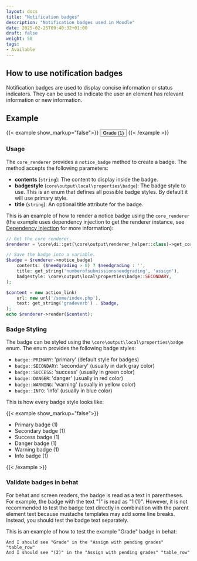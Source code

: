 ```yaml
---
layout: docs
title: "Notification badges"
description: "Notification badges used in Moodle"
date: 2025-02-25T09:40:32+01:00
draft: false
weight: 50
tags:
- Available
---
```


## How to use notification badges

Notification badges are used to display concise information or status indicators. They can be used to indicate the user an element has relevant information or new information.

## Example

{{< example show_markup="false">}}
<button class="btn btn-outline-secondary">
    Grade
    <span class="ms-1 badge rounded-pill text-bg-primary" title="Needs grading"><span class="visually-hidden"> (</span>1<span class="visually-hidden">)</span></span>
</button>
{{< /example >}}

### Usage

The `core_renderer` provides a `notice_badge` method to create a badge. The method accepts the following parameters:

- **contents** (`string`): The content to display inside the badge.
- **badgestyle** (`core\output\local\properties\badge`): The badge style to use. This is an enum that defines all possible badge styles. By default it will use primary style.
- **title** (`string`): An optional title attribute for the badge.

This is an example of how to render a notice badge using the `core_renderer` (the example uses dependency injection to get the renderer instance, see [Dependency Injection](https://moodledev.io/docs/5.0/apis/core/di) for more information):

```php
// Get the core renderer.
$renderer = \core\di::get(\core\output\renderer_helper::class)->get_core_renderer();

// Save the badge into a variable.
$badge = $renderer->notice_badge(
    contents: ($needgrading > 0) ? $needgrading : '',
    title: get_string('numberofsubmissionsneedgrading', 'assign'),
    badgestyle: \core\output\local\properties\badge::SECONDARY,
);

$content = new action_link(
    url: new url('/some/index.php'),
    text: get_string('gradeverb') . $badge,
);
echo $renderer->render($content);
```

### Badge Styling

The badge can be styled using the `\core\output\local\properties\badge` enum. The enum provides the following badge styles:

- `badge::PRIMARY`: 'primary' (default style for badges)
- `badge::SECONDARY`: 'secondary' (usually in dark gray color)
- `badge::SUCCESS`: 'success' (usually in green color)
- `badge::DANGER`: 'danger' (usually in red color)
- `badge::WARNING`: 'warning' (usually in yellow color)
- `badge::INFO`: 'info' (usually in blue color)

This is how every badge style looks like:

{{< example show_markup="false">}}
<ul class="list-group">
    <li class="list-group-item">
        Primary badge
        <span class="ms-1 badge rounded-pill text-bg-primary" title=""><span class="visually-hidden"> (</span>1<span class="visually-hidden">)</span></span>
    </li>
    <li class="list-group-item">
        Secondary badge
        <span class="ms-1 badge rounded-pill text-bg-secondary" title=""><span class="visually-hidden"> (</span>1<span class="visually-hidden">)</span></span>
    </li>
    <li class="list-group-item">
        Success badge
        <span class="ms-1 badge rounded-pill text-bg-success" title=""><span class="visually-hidden"> (</span>1<span class="visually-hidden">)</span></span>
    </li>
    <li class="list-group-item">
        Danger badge
        <span class="ms-1 badge rounded-pill text-bg-danger" title=""><span class="visually-hidden"> (</span>1<span class="visually-hidden">)</span></span>
    </li>
    <li class="list-group-item">
        Warning badge
        <span class="ms-1 badge rounded-pill text-bg-warning" title=""><span class="visually-hidden"> (</span>1<span class="visually-hidden">)</span></span>
    </li>
    <li class="list-group-item">
        Info badge
        <span class="ms-1 badge rounded-pill text-bg-info" title=""><span class="visually-hidden"> (</span>1<span class="visually-hidden">)</span></span>
    </li>
</ul>
{{< /example >}}

### Validate badges in behat

For behat and screen readers, the badge is read as a text in parentheses. For example, the badge with the text "1" is read as "1 (1)". However, it is not recommended to test the badge text directly in combination with the parent element text because mustache templates may add some line breaks. Instead, you should test the badge text separately.

This is an example of how to test the example "Grade" badge in behat:

```gherkin
And I should see "Grade" in the "Assign with pending grades" "table_row"
And I should see "(2)" in the "Assign with pending grades" "table_row"
```
